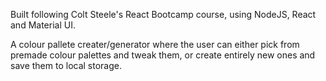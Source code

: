 Built following Colt Steele's React Bootcamp course, using NodeJS, React and Material UI.

A colour pallete creater/generator where the user can either pick from premade colour palettes and tweak them, or create entirely new ones and save them to local storage.
